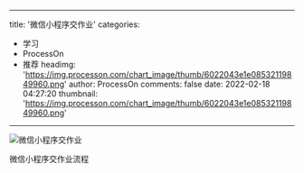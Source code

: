 
---
title: '微信小程序交作业'
categories: 
 - 学习
 - ProcessOn
 - 推荐
headimg: 'https://img.processon.com/chart_image/thumb/6022043e1e08532119849960.png'
author: ProcessOn
comments: false
date: 2022-02-18 04:27:20
thumbnail: 'https://img.processon.com/chart_image/thumb/6022043e1e08532119849960.png'
---

<div>   
<img class="thumb" alt="微信小程序交作业" src="https://img.processon.com/chart_image/thumb/6022043e1e08532119849960.png" referrerpolicy="no-referrer">
<p>微信小程序交作业流程</p>  
</div>
            